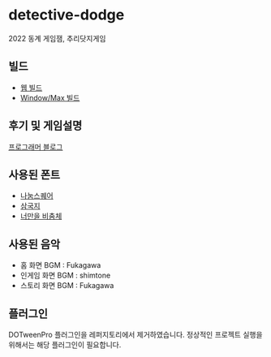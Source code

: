 # detective-dodge

 2022 동계 게임잼, 추리닷지게임

## 빌드

- [웹 빌드](https://viyamkun.github.io/Detelenge/)
- [Window/Max 빌드](https://drive.google.com/drive/folders/1y2iBF4Re-MeglqMKE0p_kPRM1ZejLWMt?usp=sharing)

## 후기 및 게임설명

[프로그래머 블로그](https://viyamkun.github.io/posts/gamejam-dodge-story-game/)

## 사용된 폰트

- [나눔스퀘어](https://hangeul.naver.com/font)
- [삼국지](https://github.com/hurss/fonts)
- [너만을 비춤체](https://www.yspotlight.co.kr/brand/font?tabNo=0)

## 사용된 음악

- 홈 화면 BGM : Fukagawa
- 인게임 화면 BGM : shimtone
- 스토리 화면 BGM : Fukagawa

## 플러그인

DOTweenPro 플러그인을 레퍼지토리에서 제거하였습니다. 정상적인 프로젝트 실행을 위해서는 해당 플러그인이 필요합니다.
